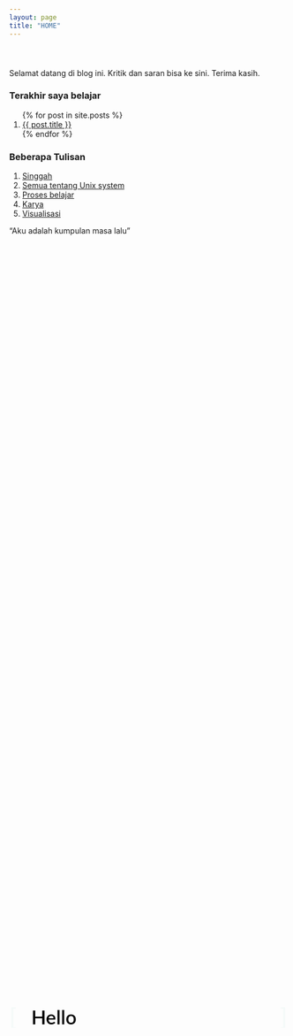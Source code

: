 ```yaml
---
layout: page
title: "HOME"
---
```

<style>
.content {
  position: relative;
  top: 45%;
  left: 50%;
  -webkit-transform: translate(-50%, -50%);
          transform: translate(-50%, -50%);
  overflow: hidden;
  font-family: 'Lato', sans-serif;
  font-size: 35px;
  line-height: 40px;
  color: #000000;
}
.content__container {
  font-weight: 600;
  overflow: hidden;
  height: 40px;
  padding: 0 40px;
}
.content__container:before {
  content: '[';
  left: 0;
}
.content__container:after {
  content: ']';
  position: absolute;
  right: 0;
}
.content__container:after, .content__container:before {
  position: absolute;
  top: 0;
  color: #16a085;
  font-size: 42px;
  line-height: 40px;
  -webkit-animation-name: opacity;
  -webkit-animation-duration: 2s;
  -webkit-animation-iteration-count: infinite;
  animation-name: opacity;
  animation-duration: 2s;
  animation-iteration-count: infinite;
}
.content__container__text {
  display: inline;
  float: left;
  margin: 0;
}
.content__container__list {
  margin-top: 0;
  padding-left: 110px;
  text-align: left;
  list-style: none;
  -webkit-animation-name: change;
  -webkit-animation-duration: 10s;
  -webkit-animation-iteration-count: infinite;
  animation-name: change;
  animation-duration: 10s;
  animation-iteration-count: infinite;
}
.content__container__list__item {
  line-height: 40px;
  margin: 0;
}

@-webkit-keyframes opacity {
  0%, 100% {
    opacity: 0;
  }
  50% {
    opacity: 1;
  }
}
@-webkit-keyframes change {
  0%, 12.66%, 100% {
    -webkit-transform: translate3d(0, 0, 0);
            transform: translate3d(0, 0, 0);
  }
  16.66%, 29.32% {
    -webkit-transform: translate3d(0, -25%, 0);
            transform: translate3d(0, -25%, 0);
  }
  33.32%,45.98% {
    -webkit-transform: translate3d(0, -50%, 0);
            transform: translate3d(0, -50%, 0);
  }
  49.98%,62.64% {
    -webkit-transform: translate3d(0, -75%, 0);
            transform: translate3d(0, -75%, 0);
  }
  66.64%,79.3% {
    -webkit-transform: translate3d(0, -50%, 0);
            transform: translate3d(0, -50%, 0);
  }
  83.3%,95.96% {
    -webkit-transform: translate3d(0, -25%, 0);
            transform: translate3d(0, -25%, 0);
  }
}
@keyframes opacity {
  0%, 100% {
    opacity: 0;
  }
  50% {
    opacity: 1;
  }
}
@keyframes change {
  0%, 12.66%, 100% {
    -webkit-transform: translate3d(0, 0, 0);
            transform: translate3d(0, 0, 0);
  }
  16.66%, 29.32% {
    -webkit-transform: translate3d(0, -25%, 0);
            transform: translate3d(0, -25%, 0);
  }
  33.32%,45.98% {
    -webkit-transform: translate3d(0, -50%, 0);
            transform: translate3d(0, -50%, 0);
  }
  49.98%,62.64% {
    -webkit-transform: translate3d(0, -75%, 0);
            transform: translate3d(0, -75%, 0);
  }
 }

}
</style>
<link href="https://fonts.googleapis.com/css?family=Lato" rel="stylesheet">

<div class="content">
  <div class="content__container">
    <p class="content__container__text">
      Hello
    </p>

    <ul class="content__container__list">
      <li class="content__container__list__item">world !</li>
      <li class="content__container__list__item">everybody !</li>
    </ul>
  </div>
</div>
Selamat datang di blog ini. Kritik dan saran bisa ke sini. Terima kasih.

### Terakhir saya belajar 
<ol>
  {% for post in site.posts %}
     <li><a href="{{ post.url }}">{{ post.title }}</a></li>
  {% endfor %}
</ol >

### Beberapa Tulisan

1. [Singgah](/singgah)
2. [Semua tentang Unix system](/unix)
3. [Proses belajar](/ngangsukaweruh)
4. [Karya](/karya)
5. [Visualisasi](/visualisasi)















<div id="quote">
	<div class="inner">
		<div id="blockquote">
		    “Aku adalah kumpulan masa lalu”
		</div>
	</div>
</div>
